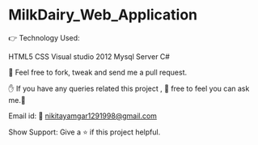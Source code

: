 # MilkDairy_Web_Application            

👉 Technology Used:

HTML5
CSS
Visual studio 2012
Mysql Server
C#

🙏 Feel free to fork, tweak and send me a pull request.

✋ If you have any queries related this project , 🙏 free to feel you can ask me.🙏

Email id:
📧 nikitayamgar1291998@gmail.com

Show Support:
Give a ⭐️ if this project helpful.
